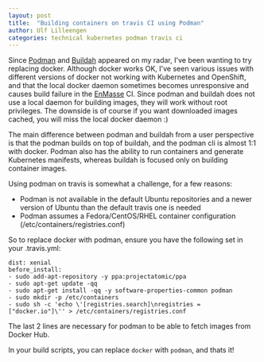 ```yaml
---
layout: post
title:  "Building containers on travis CI using Podman"
author: Ulf Lilleengen
categories: technical kubernetes podman travis ci
---
```


Since [Podman](https://podman.io) and [Buildah](https://github.com/containers/buildah) appeared
on my radar, I've been wanting to try replacing docker. Although docker works OK, I've seen various issues with different versions of docker not working with Kubernetes and OpenShift, and that the local docker daemon sometimes becomes unresponsive and causes build failure in the [EnMasse](http://enmasse.io) CI. Since podman and buildah does not use a local daemon for building images, they will work without root privileges. The downside is of course if you want downloaded images cached, you will miss the local docker daemon :)

The main difference between podman and buildah from a user perspective is that the podman builds on top of buildah, and the podman cli is almost 1:1 with docker. Podman also has the ability to run containers and generate Kubernetes manifests, whereas buildah is focused only on building container images.

Using podman on travis is somewhat a challenge, for a few reasons:

* Podman is not available in the default Ubuntu repositories and a newer version of Ubuntu than the
  default travis one is needed
* Podman assumes a Fedora/CentOS/RHEL container configuration (/etc/containers/registries.conf)

So to replace docker with podman, ensure you have the following set in your .travis.yml:

```
dist: xenial
before_install:
- sudo add-apt-repository -y ppa:projectatomic/ppa
- sudo apt-get update -qq
- sudo apt-get install -qq -y software-properties-common podman
- sudo mkdir -p /etc/containers
- sudo sh -c 'echo \'[registries.search]\nregistries = ["docker.io"]\'' > /etc/containers/registries.conf
```

The last 2 lines are necessary for podman to be able to fetch images from Docker Hub.

In your build scripts, you can replace `docker` with `podman`, and thats it!

